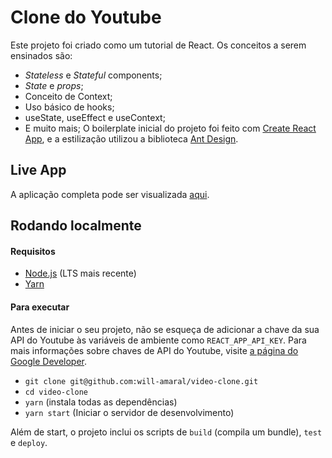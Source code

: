 # Clone do Youtube

Este projeto foi criado como um tutorial de React.
Os conceitos a serem ensinados são:

- _Stateless_ e _Stateful_ components;
- _State_ e _props_;
- Conceito de Context;
- Uso básico de hooks;
- useState, useEffect e useContext;
- E muito mais;
  O boilerplate inicial do projeto foi feito com [Create React App](https://github.com/facebook/create-react-app), e a estilização utilizou a biblioteca [Ant Design](https://ant.design/).

## Live App

A aplicação completa pode ser visualizada [aqui](https://will-amaral.github.io/video-clone).

## Rodando localmente

#### Requisitos

- [Node.js](https://nodejs.org/) (LTS mais recente)
- [Yarn](https://yarnpkg.com/)

#### Para executar

Antes de iniciar o seu projeto, não se esqueça de adicionar a chave da sua API do Youtube às variáveis de ambiente como `REACT_APP_API_KEY`. Para mais informações sobre chaves de API do Youtube, visite [a página do Google Developer](https://developers.google.com/youtube/v3/).

- `git clone git@github.com:will-amaral/video-clone.git`
- `cd video-clone`
- `yarn` (instala todas as dependências)
- `yarn start` (Iniciar o servidor de desenvolvimento)

Além de start, o projeto inclui os scripts de `build` (compila um bundle), `test` e `deploy`.
